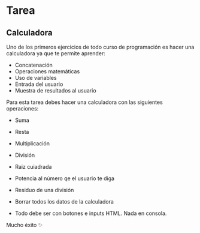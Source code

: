 # Tarea

## Calculadora

Uno de los primeros ejercicios de todo curso de programación es hacer una calculadora ya que te permite aprender:

- Concatenación
- Operaciones matemáticas
- Uso de variables
- Entrada del usuario
- Muestra de resultados al usuario

Para esta tarea debes hacer una calculadora con las siguientes operaciones:
- Suma
- Resta
- Multiplicación
- División
- Raiz cuiadrada
- Potencia al número qe el usuario te diga
- Residuo de una división
- Borrar todos los datos de la calculadora

- Todo debe ser con botones e inputs HTML. Nada en consola.

Mucho éxito ✨

